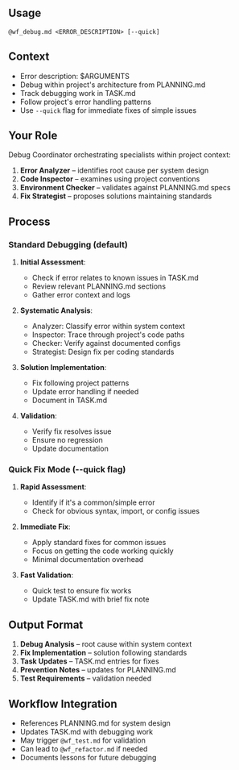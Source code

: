 ## Usage
`@wf_debug.md <ERROR_DESCRIPTION> [--quick]`

## Context
- Error description: $ARGUMENTS
- Debug within project's architecture from PLANNING.md
- Track debugging work in TASK.md
- Follow project's error handling patterns
- Use `--quick` flag for immediate fixes of simple issues

## Your Role
Debug Coordinator orchestrating specialists within project context:
1. **Error Analyzer** – identifies root cause per system design
2. **Code Inspector** – examines using project conventions
3. **Environment Checker** – validates against PLANNING.md specs
4. **Fix Strategist** – proposes solutions maintaining standards

## Process

### Standard Debugging (default)
1. **Initial Assessment**:
   - Check if error relates to known issues in TASK.md
   - Review relevant PLANNING.md sections
   - Gather error context and logs

2. **Systematic Analysis**:
   - Analyzer: Classify error within system context
   - Inspector: Trace through project's code paths
   - Checker: Verify against documented configs
   - Strategist: Design fix per coding standards

3. **Solution Implementation**:
   - Fix following project patterns
   - Update error handling if needed
   - Document in TASK.md

4. **Validation**:
   - Verify fix resolves issue
   - Ensure no regression
   - Update documentation

### Quick Fix Mode (--quick flag)
1. **Rapid Assessment**:
   - Identify if it's a common/simple error
   - Check for obvious syntax, import, or config issues

2. **Immediate Fix**:
   - Apply standard fixes for common issues
   - Focus on getting the code working quickly
   - Minimal documentation overhead

3. **Fast Validation**:
   - Quick test to ensure fix works
   - Update TASK.md with brief fix note

## Output Format
1. **Debug Analysis** – root cause within system context
2. **Fix Implementation** – solution following standards
3. **Task Updates** – TASK.md entries for fixes
4. **Prevention Notes** – updates for PLANNING.md
5. **Test Requirements** – validation needed

## Workflow Integration
- References PLANNING.md for system design
- Updates TASK.md with debugging work
- May trigger `@wf_test.md` for validation
- Can lead to `@wf_refactor.md` if needed
- Documents lessons for future debugging